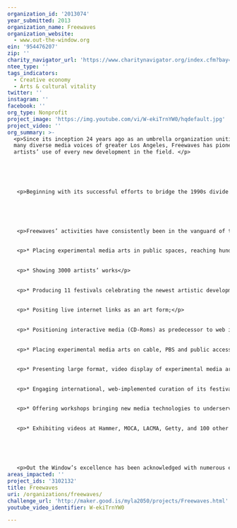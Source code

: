 ```yaml
---
organization_id: '2013074'
year_submitted: 2013
organization_name: Freewaves
organization_website:
  - www.out-the-window.org
ein: '954476207'
zip: ''
charity_navigator_url: 'https://www.charitynavigator.org/index.cfm?bay=search.profile&ein=954476207'
ntee_type: ''
tags_indicators:
  - Creative economy
  - Arts & cultural vitality
twitter: ''
instagram: ''
facebook: ''
org_type: Nonprofit
project_image: 'https://img.youtube.com/vi/W-ekiTrnYW0/hqdefault.jpg'
project_video: ''
org_summary: >-
  <p>Since its inception 24 years ago as an umbrella organization uniting the
  many diverse media voices of greater Los Angeles, Freewaves has pioneered
  artists’ use of every new development in the field. </p>
   
   
   
   
   
   <p>Beginning with its successful efforts to bridge the 1990s divide between mostly small, culturally specific media arts centers, Freewaves has established itself as one of the most adventurous advocates for raising media arts to a truly democratic vector for ideas and images.</p>
   
   
   
   
   
   <p>Freewaves’ activities have consistently been in the vanguard of the field, models for others to emulate. Specific areas in which it led the way include:</p>
   
   
   <p>* Placing experimental media arts in public spaces, reaching hundreds of thousand of people who may never have seen art in this genre;</p>
   
   
   <p>* Showing 3000 artists’ works</p>
   
   
   <p>* Producing 11 festivals celebrating the newest artistic developments;</p>
   
   
   <p>* Positing live internet links as an art form;</p>
   
   
   <p>* Positioning interactive media (CD-Roms) as predecessor to web interactivity;</p>
   
   
   <p>* Placing experimental media arts on cable, PBS and public access television, plus in all L.A. libraries and high schools;</p>
   
   
   <p>* Presenting large format, video display of experimental media arts on video billboards previously dedicated almost exclusively to paid advertising;</p>
   
   
   <p>* Engaging international, web-implemented curation of its festivals, using the latest web technology to stream hundred of hours of video worldwide;</p>
   
   
   <p>* Offering workshops bringing new media technologies to underserved communities and to working artists seeking new avenues of expression.</p>
   
   
   <p>* Exhibiting videos at Hammer, MOCA, LACMA, Getty, and 100 other venues</p>
   
   
   
   
   
   <p>Out the Window’s excellence has been acknowledged with numerous extremely competitive grants from MacArthur, Rockefeller, Warhol, Durfee and Irvine Foundations, National Endowment for the Arts, California Arts Council, Los Angeles County Arts Commission and The City of Los Angeles Department of Cultural Affairs and others, leading to two critical awards: one of L.A. Weekly’s Top Ten Art Projects of the Year, and Public Art Review’s Top 50 National Projects of the Year.</p>
areas_impacted: ''
project_ids: '3102132'
title: Freewaves
uri: /organizations/freewaves/
challenge_url: 'http://maker.good.is/myla2050/projects/Freewaves.html'
youtube_video_identifier: W-ekiTrnYW0

---
```

